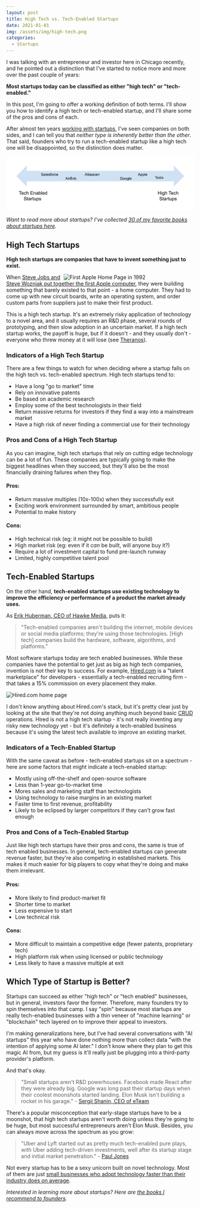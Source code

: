 ```yaml
---
layout: post
title: High Tech vs. Tech-Enabled Startups
date: 2021-01-01
img: /assets/img/high-tech.png
categories:
  - Startups
---
```


I was talking with an entrepreneur and investor here in Chicago recently, and he pointed out a distinction that I've started to notice more and more over the past couple of years:

**Most startups today can be classified as either "high tech" or "tech-enabled."**

In this post, I'm going to offer a working definition of both terms. I'll show you how to identify a high tech or tech-enabled startup, and I'll share some of the pros and cons of each.

After almost ten years [working with startups](/posts/working-at-startup), I've seen companies on both sides, and I can tell you that *neither type is inherently better than the other*. That said, founders who try to run a tech-enabled startup like a high tech one will be disappointed, so the distinction does matter.

![The spectrum of high tech vs. tech enabled startups](/assets/img/high-tech-vs-tech-enabled-spectrum.png)

_Want to read more about startups? I've collected [30 of my favorite books about startups here](https://www.karllhughes.com/posts/startup-books)._

## High Tech Startups

**High tech startups are companies that have to invent something just to exist.**

<img src="https://i.imgur.com/5eK7AmE.png" alt="First Apple Home Page in 1992" style="float:right; width: 350px; height: auto;" />

When [Steve Jobs and Steve Wozniak put together the first Apple computer](https://www.loc.gov/rr/business/businesshistory/April/apple.html), they were building something that barely existed to that point - a home computer. They had to come up with new circuit boards, write an operating system, and order custom parts from suppliers just to make their first product.

This is a high tech startup. It's an extremely risky application of technology to a novel area, and it usually requires an R&D phase, several rounds of prototyping, and then slow adoption in an uncertain market. If a high tech startup works, the payoff is huge, but if it doesn't - and they usually don't - everyone who threw money at it will lose (see [Theranos](https://en.wikipedia.org/wiki/Theranos)).

<!-- ad-banner -->

### Indicators of a High Tech Startup
There are a few things to watch for when deciding where a startup falls on the high tech vs. tech-enabled spectrum. High tech startups tend to:

- Have a long "go to market" time
- Rely on innovative patents
- Be based on academic research
- Employ some of the best technologists in their field
- Return massive returns for investors if they find a way into a mainstream market
- Have a high risk of never finding a commercial use for their technology

### Pros and Cons of a High Tech Startup
As you can imagine, high tech startups that rely on cutting edge technology can be a lot of fun. These companies are typically going to make the biggest headlines when they succeed, but they'll also be the most financially draining failures when they flop.

#### Pros:
- Return massive multiples (10x-100x) when they successfully exit
- Exciting work environment surrounded by smart, ambitious people
- Potential to make history

#### Cons:
- High technical risk (eg: it might not be possible to build)
- High market risk (eg: even if it _can_ be built, will anyone buy it?)
- Require a lot of investment capital to fund pre-launch runway
- Limited, highly competitive talent pool

## Tech-Enabled Startups

On the other hand, **tech-enabled startups use existing technology to improve the efficiency or performance of a product the market already uses.**

As [Erik Huberman, CEO of Hawke Media](https://www.entrepreneur.com/article/283345), puts it:

> "Tech-enabled companies aren't building the internet, mobile devices or social media platforms; they're using those technologies. [High tech] companies build the hardware, software, algorithms, and platforms."

Most software startups today are tech enabled businesses. While these companies have the potential to get just as big as high tech companies, invention is not their key to success. For example, [Hired.com](https://hired.com/) is a "talent marketplace" for developers - essentially a tech-enabled recruiting firm - that takes a 15% commission on every placement they make.

![Hired.com home page](https://i.imgur.com/VAPbCFn.png)

I don't know anything about Hired.com's stack, but it's pretty clear just by looking at the site that they're not doing anything much beyond basic [CRUD](https://en.wikipedia.org/wiki/Create,_read,_update_and_delete) operations. Hired is not a high tech startup - it's not really inventing any risky new technology yet - but it's definitely a tech-enabled business because it's using the latest tech available to improve an existing market.

<!-- ad-banner -->

### Indicators of a Tech-Enabled Startup
With the same caveat as before - tech-enabled startups sit on a spectrum - here are some factors that might indicate a tech-enabled startup:

- Mostly using off-the-shelf and open-source software
- Less than 1-year go-to-market time
- Mores sales and marketing staff than technologists
- Using technology to raise margins in an existing market
- Faster time to first revenue, profitability
- Likely to be eclipsed by larger competitors if they can't grow fast enough

### Pros and Cons of a Tech-Enabled Startup
Just like high tech startups have their pros and cons, the same is true of tech enabled businesses. In general, tech-enabled startups can generate revenue faster, but they're also competing in established markets. This makes it much easier for big players to copy what they're doing and make them irrelevant.

#### Pros:
- More likely to find product-market fit
- Shorter time to market
- Less expensive to start
- Low technical risk

#### Cons:
- More difficult to maintain a competitive edge (fewer patents, proprietary tech)
- High platform risk when using licensed or public technology
- Less likely to have a massive multiple at exit

## Which Type of Startup is Better?
Startups can succeed as either "high tech" or "tech enabled" businesses, but in general, investors favor the former. Therefore, many founders try to spin themselves into that camp. I say "spin" because most startups are really tech-enabled businesses with a thin veneer of "machine learning" or "blockchain" tech layered on to improve their appeal to investors.

I'm making generalizations here, but I've had several conversations with "AI startups" this year who have done nothing more than collect data "with the intention of applying some AI later." I don't know where they plan to get this magic AI from, but my guess is it'll really just be plugging into a third-party provider's platform.

And that's okay.

> "Small startups aren't R&D powerhouses. Facebook made React after they were already big. Google was long past their startup days when their coolest moonshots started landing. Elon Musk isn't building a rocket in his garage." - [Sergii Shanin, CEO of eTeam](https://www.eteam.io/blog/are-startups-really-innovative)

There's a popular misconception that early-stage startups have to be a moonshot, that high tech startups aren't worth doing unless they're going to be huge, but most successful entrepreneurs aren't Elon Musk. Besides, you can always move across the spectrum as you grow:

> "Uber and Lyft started out as pretty much tech-enabled pure plays, with Uber adding tech-driven investments, well after its startup stage and initial market penetration." - [Paul Jones](https://www.michaelbest.com/People/Paul-Jones)

Not every startup has to be a sexy unicorn built on novel technology. Most of them are just [small businesses who adopt technology faster than their industry does on average](https://www.karllhughes.com/posts/myths-working-engineer-startup).

_Interested in learning more about startups? Here are [the books I recommend to founders](https://www.karllhughes.com/posts/startup-books)._ 
